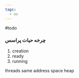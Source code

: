 ```yaml
---
tags:
  - os
---
```

#todo 
### چرخه حیات پراسس

1. creation
2. ready
3. running


threads 
same address space
heap


